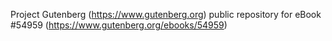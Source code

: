 Project Gutenberg (https://www.gutenberg.org) public repository for
eBook #54959 (https://www.gutenberg.org/ebooks/54959)

